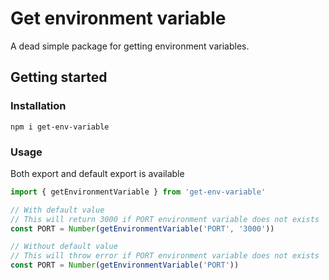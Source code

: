 # Get environment variable
A dead simple package for getting environment variables.

## Getting started

### Installation
```
npm i get-env-variable
```


### Usage
Both export and default export is available
``` javascript
import { getEnvironmentVariable } from 'get-env-variable'

// With default value
// This will return 3000 if PORT environment variable does not exists
const PORT = Number(getEnvironmentVariable('PORT', '3000'))

// Without default value
// This will throw error if PORT environment variable does not exists
const PORT = Number(getEnvironmentVariable('PORT'))
```
